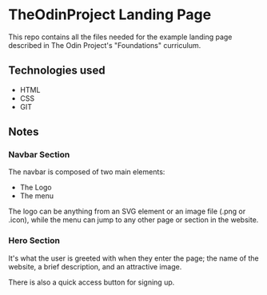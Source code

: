 # TheOdinProject Landing Page

This repo contains all the files needed for the example landing page described in The Odin Project's "Foundations" curriculum. 

## Technologies used

- HTML
- CSS
- GIT 

## Notes

### Navbar Section

The navbar is composed of two main elements:
- The Logo
- The menu

The logo can be anything from an SVG element or an image file (.png or .icon), while the menu can jump to any other page or section in the website.


### Hero Section

It's what the user is greeted with when they enter the page; the name of the website, a brief description, and an attractive image.

There is also a quick access button for signing up.
